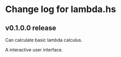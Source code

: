 # Change log for lambda.hs

## v0.1.0.0 release

Can calculate basic lambda calculus.

A interactive user interface.
